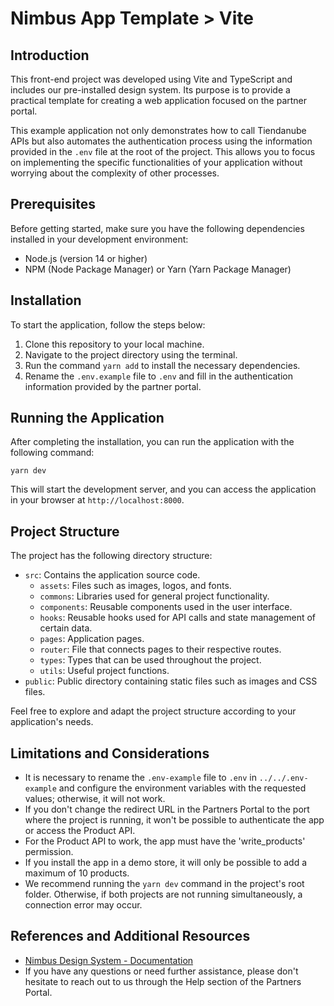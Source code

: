 # Nimbus App Template > Vite

## Introduction
This front-end project was developed using Vite and TypeScript and includes our pre-installed design system. Its purpose is to provide a practical template for creating a web application focused on the partner portal.

This example application not only demonstrates how to call Tiendanube APIs but also automates the authentication process using the information provided in the `.env` file at the root of the project. This allows you to focus on implementing the specific functionalities of your application without worrying about the complexity of other processes.

## Prerequisites

Before getting started, make sure you have the following dependencies installed in your development environment:

- Node.js (version 14 or higher)
- NPM (Node Package Manager) or Yarn (Yarn Package Manager)

## Installation

To start the application, follow the steps below:

1. Clone this repository to your local machine.
2. Navigate to the project directory using the terminal.
3. Run the command `yarn add` to install the necessary dependencies.
4. Rename the `.env.example` file to `.env` and fill in the authentication information provided by the partner portal.

## Running the Application

After completing the installation, you can run the application with the following command:

```
yarn dev
```

This will start the development server, and you can access the application in your browser at `http://localhost:8000`.

## Project Structure

The project has the following directory structure:

- `src`: Contains the application source code.
  - `assets`: Files such as images, logos, and fonts.
  - `commons`: Libraries used for general project functionality.
  - `components`: Reusable components used in the user interface.
  - `hooks`: Reusable hooks used for API calls and state management of certain data.
  - `pages`: Application pages.
  - `router`: File that connects pages to their respective routes.
  - `types`: Types that can be used throughout the project.
  - `utils`: Useful project functions.
- `public`: Public directory containing static files such as images and CSS files.

Feel free to explore and adapt the project structure according to your application's needs.

## Limitations and Considerations

- It is necessary to rename the `.env-example` file to `.env` in `../../.env-example` and configure the environment variables with the requested values; otherwise, it will not work.
- If you don't change the redirect URL in the Partners Portal to the port where the project is running, it won't be possible to authenticate the app or access the Product API.
- For the Product API to work, the app must have the 'write_products' permission.
- If you install the app in a demo store, it will only be possible to add a maximum of 10 products.
- We recommend running the `yarn dev` command in the project's root folder. Otherwise, if both projects are not running simultaneously, a connection error may occur.

## References and Additional Resources
- [Nimbus Design System - Documentation](https://nimbus.tiendanube.com/documentation/overview/getting-started)
- If you have any questions or need further assistance, please don't hesitate to reach out to us through the Help section of the Partners Portal.
